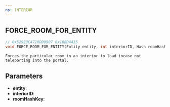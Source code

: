 ```yaml
---
ns: INTERIOR
---
```

## FORCE_ROOM_FOR_ENTITY

```c
// 0x52923C4710DD9907 0x10BD4435
void FORCE_ROOM_FOR_ENTITY(Entity entity, int interiorID, Hash roomHashKey);
```

```
Forces the particular room in an interior to load incase not teleporting into the portal.
```

## Parameters
* **entity**: 
* **interiorID**: 
* **roomHashKey**: 

